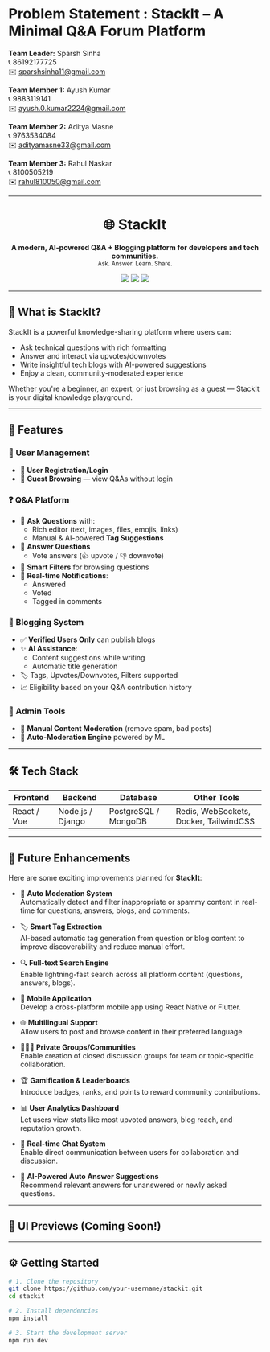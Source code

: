 # Problem Statement : **StackIt – A Minimal Q&A Forum Platform**

**Team Leader:** Sparsh Sinha  
📞 86192177725  
✉️ sparshsinha11@gmail.com

**Team Member 1:** Ayush Kumar  
📞 9883119141  
✉️ ayush.0.kumar2224@gmail.com

**Team Member 2:** Aditya Masne  
📞 9763534084  
✉️ adityamasne33@gmail.com

**Team Member 3:** Rahul Naskar  
📞 8100505219  
✉️ rahul810050@gmail.com

---

<h1 align="center">🌐 StackIt</h1>

<p align="center">
  <b>A modern, AI-powered Q&A + Blogging platform for developers and tech communities.</b><br/>
  <sub>Ask. Answer. Learn. Share.</sub>
</p>

<p align="center">
  <img src="https://img.shields.io/badge/License-MIT-blue.svg" />
  <img src="https://img.shields.io/badge/build-passing-brightgreen.svg" />
  <img src="https://img.shields.io/badge/status-active-success.svg" />
</p>

---

## 🧠 What is StackIt?

StackIt is a powerful knowledge-sharing platform where users can:

- Ask technical questions with rich formatting
- Answer and interact via upvotes/downvotes
- Write insightful tech blogs with AI-powered suggestions
- Enjoy a clean, community-moderated experience

Whether you're a beginner, an expert, or just browsing as a guest — StackIt is your digital knowledge playground.

---
## 🚀 Features

### 👥 User Management

- 🧾 **User Registration/Login**
- 👀 **Guest Browsing** — view Q&As without login

### ❓ Q&A Platform

- 📝 **Ask Questions** with:
  - Rich editor (text, images, files, emojis, links)
  - Manual & AI-powered **Tag Suggestions**
- 💬 **Answer Questions**
  - Vote answers (👍 upvote / 👎 downvote)
- 🧭 **Smart Filters** for browsing questions
- 🔔 **Real-time Notifications**:
  - Answered
  - Voted
  - Tagged in comments

### 📝 Blogging System

- ✅ **Verified Users Only** can publish blogs
- ✨ **AI Assistance**:
  - Content suggestions while writing
  - Automatic title generation
- 🏷️ Tags, Upvotes/Downvotes, Filters supported
- 📈 Eligibility based on your Q&A contribution history

### 🔐 Admin Tools

- 🧹 **Manual Content Moderation** (remove spam, bad posts)
- 🤖 **Auto-Moderation Engine** powered by ML

---

## 🛠️ Tech Stack

| Frontend    | Backend          | Database             | Other Tools                            |
| ----------- | ---------------- | -------------------- | -------------------------------------- |
| React / Vue | Node.js / Django | PostgreSQL / MongoDB | Redis, WebSockets, Docker, TailwindCSS |

---
## 📌 Future Enhancements

Here are some exciting improvements planned for **StackIt**:

- 🤖 **Auto Moderation System**  
  Automatically detect and filter inappropriate or spammy content in real-time for questions, answers, blogs, and comments.

- 🏷️ **Smart Tag Extraction**  
  AI-based automatic tag generation from question or blog content to improve discoverability and reduce manual effort.

- 🔍 **Full-text Search Engine**  
  Enable lightning-fast search across all platform content (questions, answers, blogs).

- 📱 **Mobile Application**  
  Develop a cross-platform mobile app using React Native or Flutter.

- 🌐 **Multilingual Support**  
  Allow users to post and browse content in their preferred language.

- 🧑‍🤝‍🧑 **Private Groups/Communities**  
  Enable creation of closed discussion groups for team or topic-specific collaboration.

- 🏆 **Gamification & Leaderboards**  
  Introduce badges, ranks, and points to reward community contributions.

- 📊 **User Analytics Dashboard**  
  Let users view stats like most upvoted answers, blog reach, and reputation growth.

- 💬 **Real-time Chat System**  
  Enable direct communication between users for collaboration and discussion.

- 🧠 **AI-Powered Auto Answer Suggestions**  
  Recommend relevant answers for unanswered or newly asked questions.
---

## 📸 UI Previews (Coming Soon!)

<!-- You can add screenshots here -->
<!-- ![Dashboard](screenshots/dashboard.png) -->

---

## ⚙️ Getting Started

```bash
# 1. Clone the repository
git clone https://github.com/your-username/stackit.git
cd stackit

# 2. Install dependencies
npm install

# 3. Start the development server
npm run dev

```
